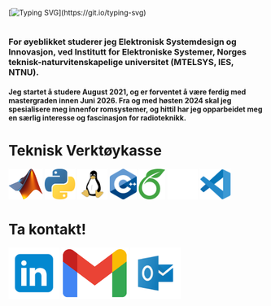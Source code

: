 [![Typing SVG](https://readme-typing-svg.demolab.com?font=Fira+Code&weight=500&size=40&pause=1000&color=780F97&random=false&width=900&height=60&lines=Hei+sann!;Mitt+navn+er+Kolbj%C3%B8rn+B%C3%B8lgen.;Velkommen+til+Github-profile+min!)](https://git.io/typing-svg) 

#
### For øyeblikket studerer jeg Elektronisk Systemdesign og Innovasjon, ved Institutt for Elektroniske Systemer, Norges teknisk-naturvitenskapelige universitet (MTELSYS, IES, NTNU).

#### Jeg startet å studere August 2021, og er forventet å være ferdig med mastergraden innen Juni 2026. Fra og med høsten 2024 skal jeg spesialisere meg innenfor romsystemer, og hittil har jeg opparbeidet meg en særlig interesse og fascinasjon for radioteknikk.


# Teknisk Verktøykasse

<img src=https://github.com/SkaugJr/SkaugJr/blob/main/Bilder/Matlab_Logo.png height=60 /> <img src=https://github.com/SkaugJr/SkaugJr/blob/main/Bilder/Python_logo.png height=60 /> <img src=https://github.com/SkaugJr/SkaugJr/blob/main/Bilder/linux_logo.png height=60 /> <img src=https://github.com/SkaugJr/SkaugJr/blob/main/Bilder/C%2B%2B_logo.png height=60 /> <img src=https://github.com/SkaugJr/SkaugJr/blob/main/Bilder/Overleaf_logo.png height=60 />  <img src=https://github.com/SkaugJr/SkaugJr/blob/main/Bilder/Github_logo2.png height=60 /> <img src=https://github.com/SkaugJr/SkaugJr/blob/main/Bilder/vscode_logo.png height=60 />


# Ta kontakt!
[<img src='https://github.com/SkaugJr/SkaugJr/blob/main/Bilder/linkedin_logo2.png' alt='linkedin' height='100'>](https://www.linkedin.com/in/kolbjørn-bølgen-572b942b5//) [<img src='https://github.com/SkaugJr/SkaugJr/blob/main/Bilder/gmail_logo.png' alt='gmail' height='100'>](mailto:skaugjr@gmail.com) [<img src='https://github.com/SkaugJr/SkaugJr/blob/main/Bilder/outlook_logo.png' alt='microsoftoutlook' height='100'>](mailto:kolbjosk@stud.ntnu.no)
